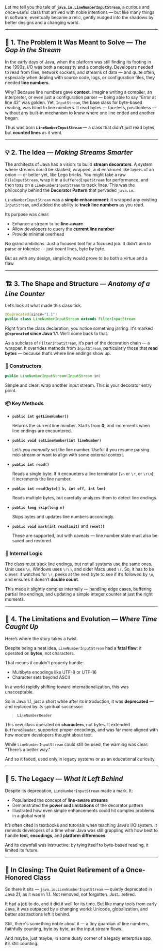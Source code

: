 Let me tell you the tale of **`java.io.LineNumberInputStream`**, a curious and once-useful class that arrived with noble intentions — but like many things in software, eventually became a relic, gently nudged into the shadows by better designs and a changing world.

---

## 🧭 1. The Problem It Was Meant to Solve — *The Gap in the Stream*

In the early days of Java, when the platform was still finding its footing in the 1990s, I/O was both a necessity and a complexity. Developers needed to read from files, network sockets, and streams of data — and quite often, especially when dealing with source code, logs, or configuration files, they needed **line numbers**.

Why? Because line numbers gave **context**. Imagine writing a compiler, an interpreter, or even just a configuration parser — being able to say “Error at line 42” was golden. Yet, `InputStream`, the base class for byte-based reading, was blind to line numbers. It read bytes — faceless, positionless — without any built-in mechanism to know where one line ended and another began.

Thus was born **`LineNumberInputStream`** — a class that didn’t just read bytes, but **counted lines** as it went.

---

## 💡 2. The Idea — *Making Streams Smarter*

The architects of Java had a vision: to build **stream decorators**. A system where streams could be stacked, wrapped, and enhanced like layers of an onion — or better yet, like Lego bricks. You might take a raw `FileInputStream`, wrap it in a `BufferedInputStream` for performance, and then toss on a `LineNumberInputStream` to track lines. This was the philosophy behind the **Decorator Pattern** that pervaded `java.io`.

`LineNumberInputStream` was a **simple enhancement**: it wrapped any existing `InputStream`, and added the ability to **track line numbers** as you read.

Its purpose was clear:
- Enhance a stream to be **line-aware**
- Allow developers to query the **current line number**
- Provide minimal overhead

No grand ambitions. Just a focused tool for a focused job. It didn’t aim to parse or tokenize — just count lines, byte by byte.

But as with any design, simplicity would prove to be both a virtue and a flaw.

---

## 🏗️ 3. The Shape and Structure — *Anatomy of a Line Counter*

Let’s look at what made this class tick.

```java
@Deprecated(since="1.1")
public class LineNumberInputStream extends FilterInputStream
```

Right from the class declaration, you notice something jarring: it's marked **`@Deprecated` since Java 1.1**. We’ll come back to that.

As a subclass of `FilterInputStream`, it’s part of the decoration chain — a wrapper. It overrides methods from `InputStream`, particularly those that **read bytes** — because that’s where line endings show up.

### 🔧 Constructors

```java
public LineNumberInputStream(InputStream in)
```

Simple and clear: wrap another input stream. This is your decorator entry point.

### 📦 Key Methods

- **`public int getLineNumber()`**

  Returns the current line number. Starts from **0**, and increments when line endings are encountered.

- **`public void setLineNumber(int lineNumber)`**

  Let’s you *manually* set the line number. Useful if you resume parsing mid-stream or want to align with some external context.

- **`public int read()`**

  Reads a single byte. If it encounters a line terminator (`\n` or `\r`, or `\r\n`), it increments the line number.

- **`public int read(byte[] b, int off, int len)`**

  Reads multiple bytes, but carefully analyzes them to detect line endings.

- **`public long skip(long n)`**

  Skips bytes and updates line numbers accordingly.

- **`public void mark(int readlimit)`** and **`reset()`**

  These are supported, but with caveats — line number state must also be saved and restored.

### 🧠 Internal Logic

The class must track line endings, but not all systems use the same ones. Unix uses `\n`, Windows uses `\r\n`, and older Macs used `\r`. So, it has to be clever: it watches for `\r`, peeks at the next byte to see if it’s followed by `\n`, and ensures it doesn’t **double count**.

This made it slightly complex internally — handling edge cases, buffering partial line endings, and updating a simple integer counter at just the right moments.

---

## 🧱 4. The Limitations and Evolution — *Where Time Caught Up*

Here’s where the story takes a twist.

Despite being a neat idea, `LineNumberInputStream` had a **fatal flaw**: it operated on **bytes**, not characters.

That means it couldn't properly handle:
- Multibyte encodings like UTF-8 or UTF-16
- Character sets beyond ASCII

In a world rapidly shifting toward internationalization, this was unacceptable.

So in Java 1.1, just a short while after its introduction, it was **deprecated** — and replaced by its spiritual successor:

> **`LineNumberReader`**

This new class operated on **characters**, not bytes. It extended `BufferedReader`, supported proper encodings, and was far more aligned with how modern developers thought about text.

While `LineNumberInputStream` could still be used, the warning was clear: "There’s a better way."

And so it faded, used only in legacy systems or as an educational curiosity.

---

## 🌱 5. The Legacy — *What It Left Behind*

Despite its deprecation, `LineNumberInputStream` made a mark. It:
- Popularized the concept of **line-aware streams**
- Demonstrated the **power and limitations** of the decorator pattern
- Illustrated how even simple enhancements could hit complex problems in a global world

It’s often cited in textbooks and tutorials when teaching Java’s I/O system. It reminds developers of a time when Java was still grappling with how best to handle **text**, **encodings**, and **platform differences**.

And its downfall was instructive: by tying itself to byte-based reading, it limited its future.

---

## 📜 In Closing: The Quiet Retirement of a Once-Honored Class

So there it sits — `java.io.LineNumberInputStream` — quietly deprecated in Java 21, as it was in 1.1. Not removed, not forgotten. Just...retired.

It had a job to do, and it did it well for its time. But like many tools from early Java, it was outpaced by a changing world: Unicode, globalization, and better abstractions left it behind.

Still, there's something noble about it — a tiny guardian of line numbers, faithfully counting, byte by byte, as the input stream flows.

And maybe, just maybe, in some dusty corner of a legacy enterprise app, it’s still counting.